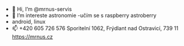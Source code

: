 - 👋 Hi, I’m @mrnus-servis
- 👀 I’m intereste  astronomie
-učím se  s raspberry  astroberry 
-  android, linux
- 📫  +420 605 726 576
Sporitelní 1062, Frýdlant nad Ostravicí, 739 11
https://mrnus.cz


<!---
mrnus-servis/mrnus-servis is a ✨ special ✨ repository because its `README.md` (this file) appears on your GitHub profile.
You can click the Preview link to take a look at your changes.
--->
